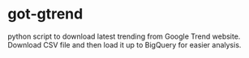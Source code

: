 # got-gtrend
python script to download latest trending from Google Trend website. Download CSV file and then load it up to BigQuery for easier analysis.
